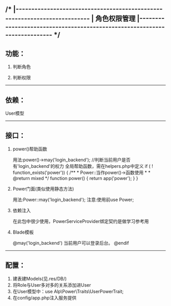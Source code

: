
/*
|--------------------------------------------------------------------------
|                               角色权限管理
|--------------------------------------------------------------------------
*/
---------
功能：
---------
1. 判断角色

2. 判断权限

---------
依赖：
---------
User模型

---------
接口：
---------

1. power()帮助函数

   用法:power()->may('login_backend'); //判断当前用户是否有'login_backend'的权力
   全局帮助函数，需在helpers.php中定义
        if ( ! function_exists('power'))
        {
            /**
             * Power::当作power()->函数使用
             *
             * @return mixed
             */
            function power()
            {
                return app('power');
            }
        }

2. Power门面(类似使用静态方法)

   用法:Power::may('login_backend');
   注意:使用前use Power;

3. 依赖注入

   在此包中很少使用，PowerServiceProvider绑定契约是做学习参考用

4. Blade模板

   @may('login_backend')
       当前用户可以登录后台。
   @endif



---------
配置：
---------
1. 建表建Models(见.res/DB/)
2. 将Role与User多对多的关系添加进User
3. 在User模型中：use Alp\Power\Traits\UserPowerTrait;
4. 在config/app.php注入服务提供